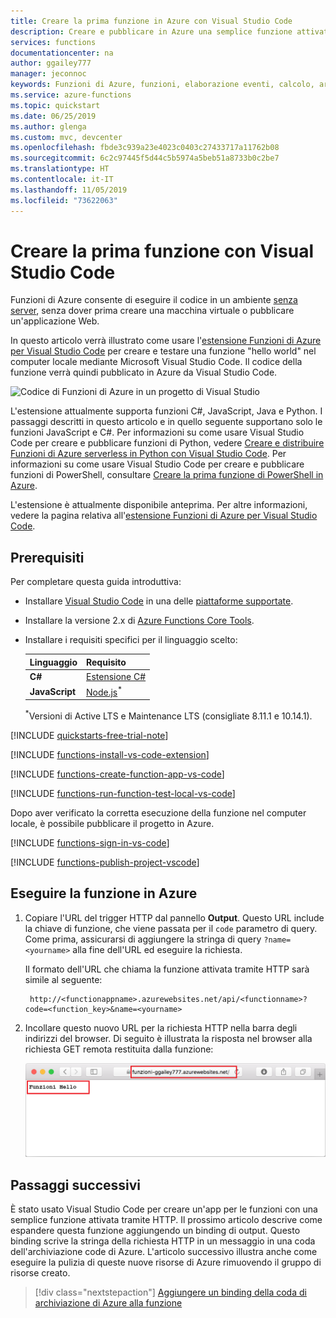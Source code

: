 ```yaml
---
title: Creare la prima funzione in Azure con Visual Studio Code
description: Creare e pubblicare in Azure una semplice funzione attivata tramite HTTP usando l'estensione Funzioni di Azure in Visual Studio Code.
services: functions
documentationcenter: na
author: ggailey777
manager: jeconnoc
keywords: Funzioni di Azure, funzioni, elaborazione eventi, calcolo, architettura senza server
ms.service: azure-functions
ms.topic: quickstart
ms.date: 06/25/2019
ms.author: glenga
ms.custom: mvc, devcenter
ms.openlocfilehash: fbde3c939a23e4023c0403c27433717a11762b08
ms.sourcegitcommit: 6c2c97445f5d44c5b5974a5beb51a8733b0c2be7
ms.translationtype: HT
ms.contentlocale: it-IT
ms.lasthandoff: 11/05/2019
ms.locfileid: "73622063"
---
```

# <a name="create-your-first-function-using-visual-studio-code"></a>Creare la prima funzione con Visual Studio Code

Funzioni di Azure consente di eseguire il codice in un ambiente [senza server](https://azure.microsoft.com/solutions/serverless/), senza dover prima creare una macchina virtuale o pubblicare un'applicazione Web.

In questo articolo verrà illustrato come usare l'[estensione Funzioni di Azure per Visual Studio Code] per creare e testare una funzione "hello world" nel computer locale mediante Microsoft Visual Studio Code. Il codice della funzione verrà quindi pubblicato in Azure da Visual Studio Code.

![Codice di Funzioni di Azure in un progetto di Visual Studio](./media/functions-create-first-function-vs-code/functions-vscode-intro.png)

L'estensione attualmente supporta funzioni C#, JavaScript, Java e Python. I passaggi descritti in questo articolo e in quello seguente supportano solo le funzioni JavaScript e C#. Per informazioni su come usare Visual Studio Code per creare e pubblicare funzioni di Python, vedere [Creare e distribuire Funzioni di Azure serverless in Python con Visual Studio Code](/azure/python/tutorial-vs-code-serverless-python-01). Per informazioni su come usare Visual Studio Code per creare e pubblicare funzioni di PowerShell, consultare [Creare la prima funzione di PowerShell in Azure](functions-create-first-function-powershell.md). 

L'estensione è attualmente disponibile anteprima. Per altre informazioni, vedere la pagina relativa all'[estensione Funzioni di Azure per Visual Studio Code].

## <a name="prerequisites"></a>Prerequisiti

Per completare questa guida introduttiva:

* Installare [Visual Studio Code](https://code.visualstudio.com/) in una delle [piattaforme supportate](https://code.visualstudio.com/docs/supporting/requirements#_platforms).

* Installare la versione 2.x di [Azure Functions Core Tools](functions-run-local.md#v2).

* Installare i requisiti specifici per il linguaggio scelto:

    | Linguaggio | Requisito |
    | -------- | --------- |
    | **C#** | [Estensione C#](https://marketplace.visualstudio.com/items?itemName=ms-vscode.csharp)  |
    | **JavaScript** | [Node.js](https://nodejs.org/)<sup>*</sup> | 
 
    <sup>*</sup>Versioni di Active LTS e Maintenance LTS (consigliate 8.11.1 e 10.14.1).

[!INCLUDE [quickstarts-free-trial-note](../../includes/quickstarts-free-trial-note.md)]

[!INCLUDE [functions-install-vs-code-extension](../../includes/functions-install-vs-code-extension.md)]

[!INCLUDE [functions-create-function-app-vs-code](../../includes/functions-create-function-app-vs-code.md)]

[!INCLUDE [functions-run-function-test-local-vs-code](../../includes/functions-run-function-test-local-vs-code.md)]

Dopo aver verificato la corretta esecuzione della funzione nel computer locale, è possibile pubblicare il progetto in Azure.

[!INCLUDE [functions-sign-in-vs-code](../../includes/functions-sign-in-vs-code.md)]

[!INCLUDE [functions-publish-project-vscode](../../includes/functions-publish-project-vscode.md)]

## <a name="run-the-function-in-azure"></a>Eseguire la funzione in Azure

1. Copiare l'URL del trigger HTTP dal pannello **Output**. Questo URL include la chiave di funzione, che viene passata per il `code` parametro di query. Come prima, assicurarsi di aggiungere la stringa di query `?name=<yourname>` alla fine dell'URL ed eseguire la richiesta.

    Il formato dell'URL che chiama la funzione attivata tramite HTTP sarà simile al seguente:

        http://<functionappname>.azurewebsites.net/api/<functionname>?code=<function_key>&name=<yourname> 

1. Incollare questo nuovo URL per la richiesta HTTP nella barra degli indirizzi del browser. Di seguito è illustrata la risposta nel browser alla richiesta GET remota restituita dalla funzione: 

    ![Risposta della funzione nel browser](./media/functions-create-first-function-vs-code/functions-test-remote-browser.png)

## <a name="next-steps"></a>Passaggi successivi

È stato usato Visual Studio Code per creare un'app per le funzioni con una semplice funzione attivata tramite HTTP. Il prossimo articolo descrive come espandere questa funzione aggiungendo un binding di output. Questo binding scrive la stringa della richiesta HTTP in un messaggio in una coda dell'archiviazione code di Azure. L'articolo successivo illustra anche come eseguire la pulizia di queste nuove risorse di Azure rimuovendo il gruppo di risorse creato.

> [!div class="nextstepaction"]
> [Aggiungere un binding della coda di archiviazione di Azure alla funzione](functions-add-output-binding-storage-queue-vs-code.md)

[Azure Functions Core Tools]: functions-run-local.md
[Estensione Funzioni di Azure per Visual Studio Code]: https://marketplace.visualstudio.com/items?itemName=ms-azuretools.vscode-azurefunctions
